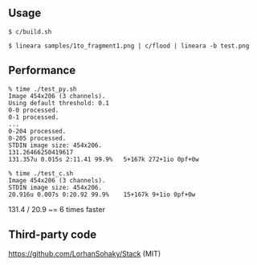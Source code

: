 
## Usage

```
$ c/build.sh

$ lineara samples/1to_fragment1.png | c/flood | lineara -b test.png
```

## Performance

```
% time ./test_py.sh 
Image 454x206 (3 channels).
Using default threshold: 0.1
0-0 processed.
0-1 processed.
...
0-204 processed.
0-205 processed.
STDIN image size: 454x206.
131.26466250419617
131.357u 0.015s 2:11.41 99.9%   5+167k 272+1io 0pf+0w

% time ./test_c.sh 
Image 454x206 (3 channels).
STDIN image size: 454x206.
20.916u 0.007s 0:20.92 99.9%    15+167k 9+1io 0pf+0w
```

131.4 / 20.9 ~= 6 times faster

## Third-party code

https://github.com/LorhanSohaky/Stack (MIT)
